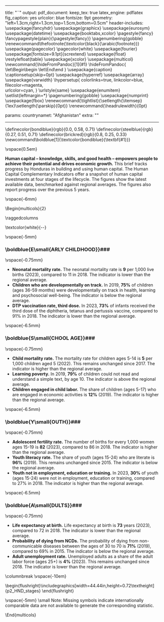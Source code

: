 

---
title: "¨"
output:
  pdf_document: 
    keep_tex: true
  latex_engine: pdflatex
  fig_caption: yes
  urlcolor: blue
fontsize: 9pt
geometry: "left=1.3cm,right=1.3cm,top=1.5cm,bottom=0.5cm"
header-includes:  \usepackage{fancyhdr} 
  \usepackage{graphicx}
  \usepackage{eurosym}
  \usepackage{datetime}
  \usepackage{booktabs,xcolor} \pagestyle{fancy}  
  \fancypagestyle{plain}{\pagestyle{fancy}}
  \pagenumbering{gobble}
  \renewcommand\thefootnote{\textcolor{black}{\arabic{footnote}}}
  \usepackage{pagecolor}
  \pagecolor{white}
  \usepackage{fourier}
  \usepackage[fontsize=9.1pt]{scrextend}
  \usepackage{float}
  \restylefloat{table}
  \usepackage{xcolor}
  \usepackage{multicol}
  \newcommand{\hideFromPandoc}[1]{#1}
  \hideFromPandoc{
    \let\Begin\begin
    \let\End\end
  }
  \usepackage{caption}
  \captionsetup{skip=0pt}
  \usepackage{hyperref}
  \usepackage{array}
  \usepackage{varwidth}
  \hypersetup{
      colorlinks=true,
      linkcolor=blue,
      filecolor=magenta,      
      urlcolor=cyan,
  }
  \urlstyle{same}
  \usepackage{enumitem}
  \setlist{leftmargin=*}
  \pagenumbering{gobble}
  \usepackage{numprint}
  \usepackage{fbox}
  \renewcommand{\tightlist}{\setlength{\itemsep}{1ex}\setlength{\parskip}{0pt}}
  \renewcommand{\headrulewidth}{0pt}
  
params:
  countrynamet: "Afghanistan"
  extra: ""

---
\definecolor{bondiblue}{rgb}{0.0, 0.58, 0.71}
\definecolor{steelblue}{rgb}{0.27, 0.51, 0.71}
\definecolor{brickred}{rgb}{0.8, 0.25, 0.33}
\newcommand\boldblue[1]{\textcolor{bondiblue}{\textbf{#1}}}

\vspace{0.5em}

**Human capital – knowledge, skills, and good health – empowers people to achieve their potential and drives economic growth.** This brief tracks progress by Honduras in building and using human capital. The Human Capital Complementary Indicators offer a snapshot of human capital investments at four stages of the lifecycle. The figures show the latest available data, benchmarked against regional averages. The figures also report progress over the previous 5 years.

\vspace{-6mm}

\Begin{multicols}{2} 



\raggedcolumns

\textcolor{white}{--}

\vspace{-5mm}

### \boldblue{E\small{ARLY CHILDHOOD}}###

\vspace{-0.75mm}

* **Neonatal mortality rate.** The neonatal mortality rate is **9** per 1,000 live births (2023), compared to 11 in 2018. The indicator is lower than the regional average.
* **Children who are developmentally on track.** In 2019, **75%** of children (ages 36-59 months) were developmentally on track in health, learning and psychosocial well-being. The indicator is below the regional average.
* **DTP vaccination rate, third dose.** In 2023, **73%** of infants received the third dose of the diphtheria, tetanus and pertussis vaccine, compared to 91% in 2018. The indicator is lower than the regional average.

\vspace{-6.5mm}

### \boldblue{S\small{CHOOL AGE}}###

\vspace{-0.75mm}

* **Child mortality rate.**  The mortality rate for children ages 5-14 is **5** per 1,000 children aged 5 (2022). This remains unchanged since 2017. The indicator is higher than the regional average.
* **Learning poverty.** In 2019, **79%** of children could not read and understand a simple text, by age 10. The indicator is above the regional average.
* **Children engaged in child labor.** The share of children (ages 5-17) who are engaged in economic activities is **12%** (2019). The indicator is higher than the regional average.

\vspace{-6.5mm}

### \boldblue{Y\small{OUTH}}###

\vspace{-0.75mm}

* **Adolescent fertility rate.** The number of births for every 1,000 women ages 15-19 is **82** (2023), compared to 86 in 2018. The indicator is higher than the regional average.
* **Youth literacy rate.** The share of youth (ages 15-24) who are literate is **96%** (2019). This remains unchanged since 2015. The indicator is below the regional average.
* **Youth not in employment, education or training.** In 2023, **30%** of youth (ages 15-24) were not in employment, education or training, compared to 27% in 2018. The indicator is higher than the regional average.

\vspace{-6.5mm}

### \boldblue{A\small{DULTS}}###

\vspace{-0.75mm}

* **Life expectancy at birth.** Life expectancy at birth is **73** years (2023), compared to 72 in 2018. The indicator is lower than the regional average.
* **Probability of dying from NCDs.** The probability of dying from non-communicable diseases between the ages of 30 to 70 is **71%** (2019), compared to 69% in 2015. The indicator is below the regional average.
* **Adult unemployment rate.** Unemployed adults as a share of the adult labor force (ages 25+) is **4%** (2023). This remains unchanged since 2018. The indicator is lower than the regional average.


\columnbreak 
\vspace{-10em}

\begin{flushright}\includegraphics[width=44.44in,height=0.72\textheight]{p2_HND_stages} \end{flushright}

\vspace{-5mm}
\small Note: Missing symbols indicate internationally comparable data are not available to generate the corresponding statistic.
<!-- \vspace(0.1mm) -->

\End{multicols}
